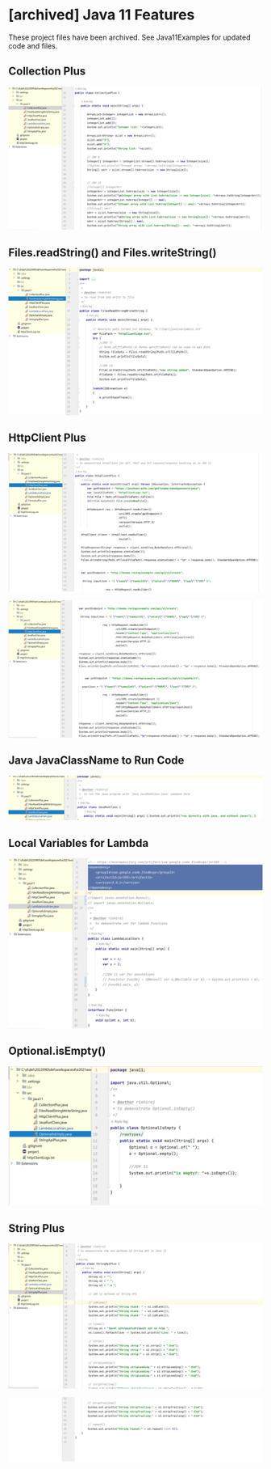 # [archived] Java 11 Features
These project files have been archived. See Java11Examples for updated code and files.
 
## Collection Plus
![](../assets/java11features/screenshot.1670930974.png)

## Files.readString() and Files.writeString()
![](../assets/java11features/screenshot.1670930991.png)

## HttpClient Plus
![](../assets/java11features/screenshot.1670931009.png)

![](../assets/java11features/screenshot.1670931030.png)

## Java JavaClassName to Run Code
![](../assets/java11features/screenshot.1670931043.png)

## Local Variables for Lambda
![](../assets/java11features/screenshot.1670931100.png)

## Optional.isEmpty()
![](../assets/java11features/screenshot.1670931111.png)

## String Plus
![](../assets/java11features/screenshot.1670931195.png)

![](../assets/java11features/screenshot.1670931205.png)
